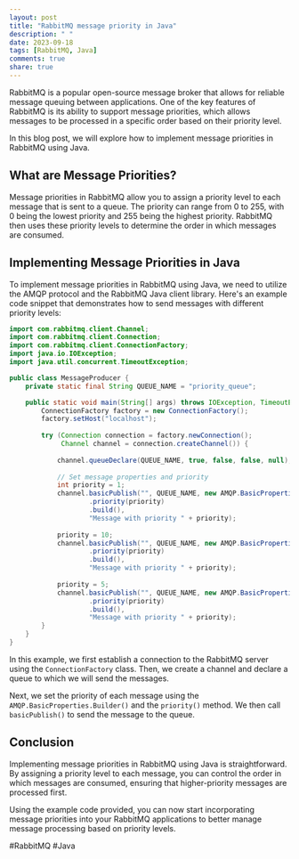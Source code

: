 ```yaml
---
layout: post
title: "RabbitMQ message priority in Java"
description: " "
date: 2023-09-18
tags: [RabbitMQ, Java]
comments: true
share: true
---
```


RabbitMQ is a popular open-source message broker that allows for reliable message queuing between applications. One of the key features of RabbitMQ is its ability to support message priorities, which allows messages to be processed in a specific order based on their priority level.

In this blog post, we will explore how to implement message priorities in RabbitMQ using Java.

## What are Message Priorities?

Message priorities in RabbitMQ allow you to assign a priority level to each message that is sent to a queue. The priority can range from 0 to 255, with 0 being the lowest priority and 255 being the highest priority. RabbitMQ then uses these priority levels to determine the order in which messages are consumed.

## Implementing Message Priorities in Java

To implement message priorities in RabbitMQ using Java, we need to utilize the AMQP protocol and the RabbitMQ Java client library. Here's an example code snippet that demonstrates how to send messages with different priority levels:

```java
import com.rabbitmq.client.Channel;
import com.rabbitmq.client.Connection;
import com.rabbitmq.client.ConnectionFactory;
import java.io.IOException;
import java.util.concurrent.TimeoutException;

public class MessageProducer {
    private static final String QUEUE_NAME = "priority_queue";

    public static void main(String[] args) throws IOException, TimeoutException {
        ConnectionFactory factory = new ConnectionFactory();
        factory.setHost("localhost");
        
        try (Connection connection = factory.newConnection();
             Channel channel = connection.createChannel()) {
            
            channel.queueDeclare(QUEUE_NAME, true, false, false, null);
            
            // Set message properties and priority
            int priority = 1;
            channel.basicPublish("", QUEUE_NAME, new AMQP.BasicProperties.Builder()
                    .priority(priority)
                    .build(),
                    "Message with priority " + priority);
                    
            priority = 10;
            channel.basicPublish("", QUEUE_NAME, new AMQP.BasicProperties.Builder()
                    .priority(priority)
                    .build(),
                    "Message with priority " + priority);
                    
            priority = 5;
            channel.basicPublish("", QUEUE_NAME, new AMQP.BasicProperties.Builder()
                    .priority(priority)
                    .build(),
                    "Message with priority " + priority);
        }
    }
}
```

In this example, we first establish a connection to the RabbitMQ server using the `ConnectionFactory` class. Then, we create a channel and declare a queue to which we will send the messages. 

Next, we set the priority of each message using the `AMQP.BasicProperties.Builder()` and the `priority()` method. We then call `basicPublish()` to send the message to the queue.

## Conclusion

Implementing message priorities in RabbitMQ using Java is straightforward. By assigning a priority level to each message, you can control the order in which messages are consumed, ensuring that higher-priority messages are processed first.

Using the example code provided, you can now start incorporating message priorities into your RabbitMQ applications to better manage message processing based on priority levels.

#RabbitMQ #Java